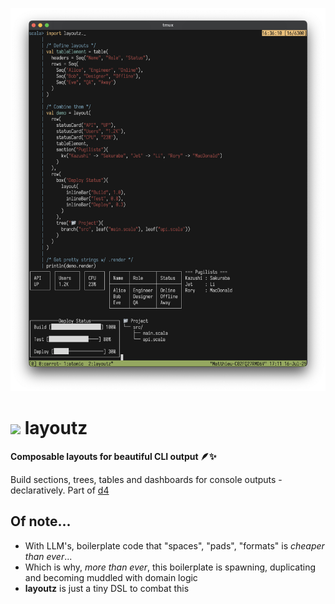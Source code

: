 <p align="center">
  <img src="pix/layoutz-demo.png" width="700">
</p>

# <img src="pix/testd-logo.png" width="60"> layoutz
**Composable layouts for beautiful CLI output 🪶✨**

Build sections, trees, tables and dashboards for console outputs - declaratively. Part of [d4](https://github.com/mattlianje/d4)

## Of note...
- With LLM's, boilerplate code that "spaces", "pads", "formats" is _cheaper than ever_...
- Which is why, _more than ever_, this boilerplate is spawning, duplicating and becoming muddled with domain logic
- **layoutz** is just a tiny DSL to combat this
